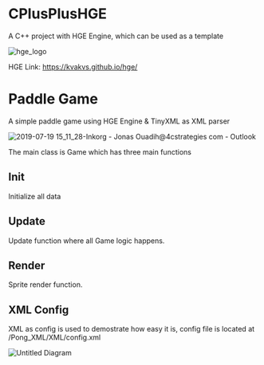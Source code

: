# CPlusPlusHGE
A C++ project with HGE Engine, which can be used as a template

![hge_logo](https://user-images.githubusercontent.com/4427332/61538243-43458c80-aa39-11e9-9430-ded433b4a98d.png)

HGE Link: https://kvakvs.github.io/hge/

# Paddle Game
A simple paddle game using HGE Engine & TinyXML as XML parser

![2019-07-19 15_11_28-Inkorg - Jonas Ouadih@4cstrategies com - Outlook](https://user-images.githubusercontent.com/4427332/61538223-37f26100-aa39-11e9-88a3-1e807d4b86d3.png)

The main class is Game which has three main functions

## Init
Initialize all data

## Update
Update function where all Game logic happens. 

## Render
Sprite render function. 

## XML Config
XML as config is used to demostrate how easy it is, config file is located at /Pong_XML/XML/config.xml


![Untitled Diagram](https://user-images.githubusercontent.com/4427332/61539124-12665700-aa3b-11e9-98db-53879265e00e.png)
